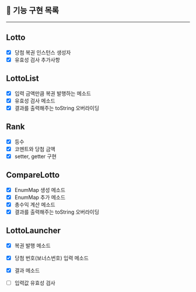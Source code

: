 ## 🚀 기능 구현 목록

---

## Lotto
- [x] 당첨 복권 인스턴스 생성자
- [x] 유효성 검사 추가사항

## LottoList
- [x] 입력 금액만큼 복권 발행하는 메소드
- [x] 유효성 검사 메소드
- [x] 결과를 출력해주는 toString 오버라이딩

## Rank
- [x] 등수
- [x] 코멘트와 당첨 금액
- [x] setter, getter 구현  

## CompareLotto
- [x] EnumMap 생성 메소드
- [x] EnumMap 추가 메소드
- [x] 총수익 계산 메소드
- [x] 결과를 출력해주는 toString 오버라이딩

## LottoLauncher
- [x] 복권 발행 메소드
- [x] 당첨 번호(보너스번호) 입력 메소드
- [x] 결과 메소드
- [ ] 입력값 유효성 검사
  


